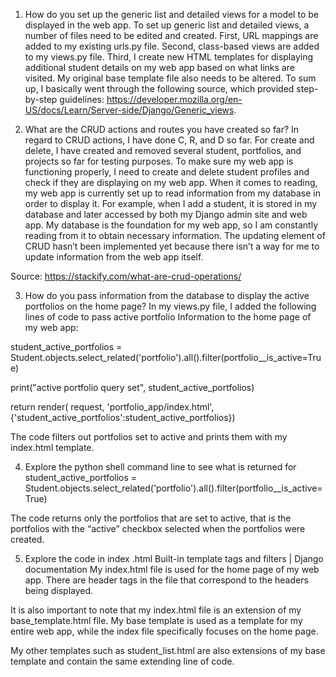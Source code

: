 1. How do you set up the generic list and detailed views for a model to be displayed in the web app.
To set up generic list and detailed views, a number of files need to be edited and created. First, URL mappings are added to my existing urls.py file. Second, class-based views are added to my views.py file. Third, I create new HTML templates for displaying additional student details on my web app based on what links are visited. My original base template file also needs to be altered. To sum up, I basically went through the following source, which provided step-by-step guidelines: https://developer.mozilla.org/en-US/docs/Learn/Server-side/Django/Generic_views.

2. What are the CRUD actions and routes you have created so far?
In regard to CRUD actions, I have done C, R, and D so far. For create and delete, I have created and removed several student, portfolios, and projects so far for testing purposes. To make sure my web app is functioning properly, I need to create and delete student profiles and check if they are displaying on my web app. When it comes to reading, my web app is currently set up to read information from my database in order to display it. For example, when I add a student, it is stored in my database and later accessed by both my Django admin site and web app. My database is the foundation for my web app, so I am constantly reading from it to obtain necessary information. The updating element of CRUD hasn’t been implemented yet because there isn’t a way for me to update information from the web app itself.

Source: https://stackify.com/what-are-crud-operations/

3. How do you pass information from the database to display the active portfolios on the home page? 
In my views.py file, I added the following lines of code to pass active portfolio 
Information to the home page of my web app:
	
student_active_portfolios = Student.objects.select_related('portfolio').all().filter(portfolio__is_active=True)

print("active portfolio query set", student_active_portfolios)

return render( request, 'portfolio_app/index.html', {'student_active_portfolios':student_active_portfolios})

The code filters out portfolios set to active and prints them with my index.html template.

4. Explore the python shell command line to see what is returned for 
student_active_portfolios = Student.objects.select_related('portfolio').all().filter(portfolio__is_active=True) 

The code returns only the portfolios that are set to active, that is the portfolios with the “active” checkbox selected when the portfolios were created.

5. Explore the code in index .html Built-in template tags and filters | Django documentation 
My index.html file is used for the home page of my web app. There are header tags in the file that correspond to the headers being displayed. 

It is also important to note that my index.html file is an extension of my base_template.html file. My base template is used as a template for my entire web app, while the index file specifically focuses on the home page.
 
My other templates such as student_list.html are also extensions of my base template and contain the same extending line of code.

